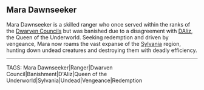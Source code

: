 ## Mara Dawnseeker

Mara Dawnseeker is a skilled ranger who once served within the ranks of the [Dwarven Councils](Dwarven%20Councils.md) but was banished due to a disagreement with [DAliz](DAliz.md), the Queen of the Underworld. Seeking redemption and driven by vengeance, Mara now roams the vast expanse of the [Sylvania](../Places/Sylvania.md) region, hunting down undead creatures and destroying them with deadly efficiency. 


---
TAGS: Mara Dawnseeker|Ranger|Dwarven Council|Banishment|D'Aliz|Queen of the Underworld|Sylvania|Undead|Vengeance|Redemption

